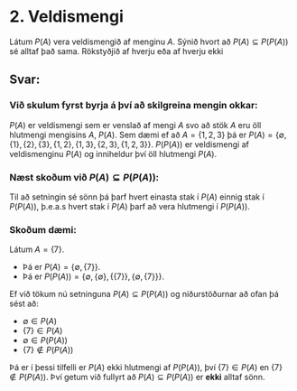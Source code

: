 # 2. Veldismengi 
Látum $P(A)$ vera veldismengið af menginu $A$. Sýnið hvort að $P(A) \subseteq P(P(A))$ sé alltaf það sama. Rökstyðjið af hverju eða af hverju ekki

## Svar: 

### Við skulum fyrst byrja á því að skilgreina mengin okkar: 
$P(A)$ er veldismengi sem er venslað af mengi $A$ svo að stök $A$ eru öll hlutmengi mengisins $A$, $P(A)$. 
Sem dæmi ef að $A = \lbrace 1, 2, 3 \rbrace$ þá er $P(A) = \lbrace \emptyset, \lbrace 1 \rbrace, \lbrace 2 \rbrace, \lbrace 3 \rbrace, \lbrace 1,2 \rbrace, \lbrace 1,3 \rbrace, \lbrace 2,3 \rbrace, \lbrace 1,2,3 \rbrace \rbrace$.
$P(P(A))$ er veldismengi af veldismenginu $P(A)$ og inniheldur því öll hlutmengi $P(A)$.

### Næst skoðum við $P(A) \subseteq P(P(A))$: 
Til að setningin sé sönn þá þarf hvert einasta stak í $P(A)$ einnig stak í $P(P(A))$, þ.e.a.s hvert stak í $P(A)$ þarf að vera hlutmengi í $P(P(A))$. 

### Skoðum dæmi: 
  Látum $A = \lbrace 7 \rbrace$.

- Þá er $P(A) = \lbrace \emptyset, \lbrace 7 \rbrace \rbrace$.
- Þá er $P(P(A)) = \lbrace \emptyset, \lbrace \emptyset \rbrace, \lbrace \lbrace 7 \rbrace \rbrace, \lbrace \emptyset, \lbrace 7 \rbrace \rbrace \rbrace$.

Ef við tökum nú setninguna $P(A) \subseteq P(P(A))$ og niðurstöðurnar að ofan þá sést að: 

  - $\emptyset \in P(A)$
- $\{7\} \in P(A)$
- $\emptyset \in P(P(A))$
- $\{7\} \notin P(P(A))$


Þá er í þessi tilfelli er $P(A)$ ekki hlutmengi af $P(P(A))$, því $\{7\} \in P(A)$ en $\{7\} \notin P(P(A))$. Því getum við fullyrt að $P(A) \subseteq P(P(A))$ er **ekki** alltaf sönn. 
